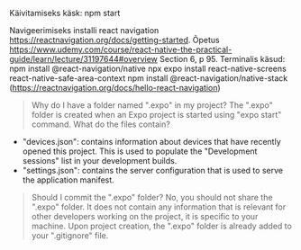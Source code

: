 Käivitamiseks käsk: npm start

Navigeerimiseks installi react navigation https://reactnavigation.org/docs/getting-started. Õpetus https://www.udemy.com/course/react-native-the-practical-guide/learn/lecture/31197644#overview Section 6, p 95.
Terminalis käsud: 
npm install @react-navigation/native 
npx expo install react-native-screens react-native-safe-area-context
npm install @react-navigation/native-stack  (https://reactnavigation.org/docs/hello-react-navigation)

> Why do I have a folder named ".expo" in my project?
The ".expo" folder is created when an Expo project is started using "expo start" command.
> What do the files contain?
- "devices.json": contains information about devices that have recently opened this project. This is used to populate the "Development sessions" list in your development builds.
- "settings.json": contains the server configuration that is used to serve the application manifest.
> Should I commit the ".expo" folder?
No, you should not share the ".expo" folder. It does not contain any information that is relevant for other developers working on the project, it is specific to your machine.
Upon project creation, the ".expo" folder is already added to your ".gitignore" file.
